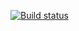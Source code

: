 [![Build status](https://ci.appveyor.com/api/projects/status/c8nqwo5jg32ofwyb?svg=true)](https://ci.appveyor.com/project/SweetLana1979/patterns-task-two)
